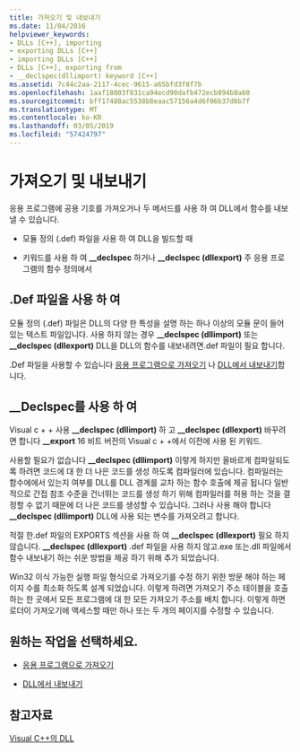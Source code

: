 ```yaml
---
title: 가져오기 및 내보내기
ms.date: 11/04/2016
helpviewer_keywords:
- DLLs [C++], importing
- exporting DLLs [C++]
- importing DLLs [C++]
- DLLs [C++], exporting from
- __declspec(dllimport) keyword [C++]
ms.assetid: 7c44c2aa-2117-4cec-9615-a65bfd3f8f7b
ms.openlocfilehash: 1aaf18003f831ca94ecd90dafb472ecb894b8a60
ms.sourcegitcommit: bff17488ac5538b8eaac57156a4d6f06b37d6b7f
ms.translationtype: MT
ms.contentlocale: ko-KR
ms.lasthandoff: 03/05/2019
ms.locfileid: "57424797"
---
```

# <a name="importing-and-exporting"></a>가져오기 및 내보내기

응용 프로그램에 공용 기호를 가져오거나 두 메서드를 사용 하 여 DLL에서 함수를 내보낼 수 있습니다.

- 모듈 정의 (.def) 파일을 사용 하 여 DLL을 빌드할 때

- 키워드를 사용 하 여 **__declspec** 하거나 **__declspec (dllexport)** 주 응용 프로그램의 함수 정의에서

## <a name="using-a-def-file"></a>.Def 파일을 사용 하 여

모듈 정의 (.def) 파일은 DLL의 다양 한 특성을 설명 하는 하나 이상의 모듈 문이 들어 있는 텍스트 파일입니다. 사용 하지 않는 경우 **__declspec (dllimport)** 또는 **__declspec (dllexport)** DLL을 DLL의 함수를 내보내려면.def 파일이 필요 합니다.

.Def 파일을 사용할 수 있습니다 [응용 프로그램으로 가져오기](../build/importing-using-def-files.md) 나 [DLL에서 내보내기](../build/exporting-from-a-dll-using-def-files.md)합니다.

## <a name="using-declspec"></a>__Declspec를 사용 하 여

Visual c + + 사용 **__declspec (dllimport)** 하 고 **__declspec (dllexport)** 바꾸려면 합니다 **__export** 16 비트 버전의 Visual c + +에서 이전에 사용 된 키워드.

사용할 필요가 없습니다 **__declspec (dllimport)** 이렇게 하지만 올바르게 컴파일되도록 하려면 코드에 대 한 더 나은 코드를 생성 하도록 컴파일러에 있습니다. 컴파일러는 함수에에서 있는지 여부를 DLL를 DLL 경계를 교차 하는 함수 호출에 제공 됩니다 일반적으로 간접 참조 수준을 건너뛰는 코드를 생성 하기 위해 컴파일러를 허용 하는 것을 결정할 수 없기 때문에 더 나은 코드를 생성할 수 있습니다. 그러나 사용 해야 합니다 **__declspec (dllimport)** DLL에 사용 되는 변수를 가져오려고 합니다.

적절 한.def 파일의 EXPORTS 섹션을 사용 하 여 **__declspec (dllexport)** 필요 하지 않습니다. **__declspec (dllexport)** .def 파일을 사용 하지 않고.exe 또는.dll 파일에서 함수 내보내기 하는 쉬운 방법을 제공 하기 위해 추가 되었습니다.

Win32 이식 가능한 실행 파일 형식으로 가져오기를 수정 하기 위한 방문 해야 하는 페이지 수를 최소화 하도록 설계 되었습니다. 이렇게 하려면 가져오기 주소 테이블을 호출 하는 한 곳에서 모든 프로그램에 대 한 모든 가져오기 주소를 배치 합니다. 이렇게 하면 로더이 가져오기에 액세스할 때만 하나 또는 두 개의 페이지를 수정할 수 있습니다.

## <a name="what-do-you-want-to-do"></a>원하는 작업을 선택하세요.

- [응용 프로그램으로 가져오기](../build/importing-into-an-application-using-declspec-dllimport.md)

- [DLL에서 내보내기](../build/exporting-from-a-dll.md)

## <a name="see-also"></a>참고자료

[Visual C++의 DLL](../build/dlls-in-visual-cpp.md)
